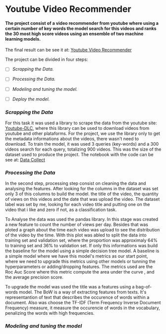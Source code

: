 # Youtube Video Recommender 
 
#### The project consist of a video recommender from youtube where using a certain number of key words the model search for this videos and ranks the 30 most high score videos using an ensemble of two machine learning models.

The final result can be see it at: [Youtube Video Recommender](https://powerful-plains-65681.herokuapp.com/)


The project can be divided in four steps:
- [ ] *Scrapping the Data.*
- [ ] *Processing the Data.*
- [ ] *Modeling and tuning the model.*
- [ ] *Deploy the model.*



### *Scrapping the Data*

For this task it was used a library to scrape the data from the youtube site: [Youtube-DLC](https://github.com/blackjack4494/yt-dlc), where this library can be used to download videos from youtube and other plataforms. For the project, we use the library only to get the metadata informations about the videos, there wasn't need to download. To train the model, it was used 3 queries (key-words) and a  300 videos search for each query, totalizing 900 videos. This was the size of the dataset used to produce the project. The notebook with the code can be see at: [Data Collect](https://github.com/rodrigoamorimml/Youtube-Video-Recommender-/blob/main/Data%20Collect.ipynb)


### *Processing the Data*

In the second step,  processing step consist on cleaning the data and analysing the features. After looking for the columns in the dataset was set only 3 of this columns to build the model. the title of the video, the quantity of views on this videos and the date that was upload the video. The dataset label was set by me, looking for each video title and putting one on the video that i like and zero if not, as a classification task.

To Analyse the data was used the pandas library. In this stage was created a new feature to count the number of views per day. Besides that was ploted a graph about the time each video was upload to see the distribution of the video by the time. With this plot was abled to split the data into training set and validation set, where the proportion was approximaly 64% to training set and 36% to validation set. If only this informations was build the baseline for the model using a simple decision tree model. A baseline is a simple model where we have this model's metrics as our start point, where we need to upgrade this metrics using other models or tunning the hyperparameters or adding/dropping features. The metrics used are the Roc Auc Score where this metric compute the area under the curve , and the average precision score.

To upgrade the model was used the title was a features using a bag-of-words model. The BoW is a way of extracting features from texts. It's representantion of text that describes the occurence of words within a document. Also was choose the TF-IDF (Term Frequency Inverse Document Frequency)  measure, it measure the occurencie of words in the vocabulary, penalizing the words with high frequencies.


### *Modeling and tuning the model*





